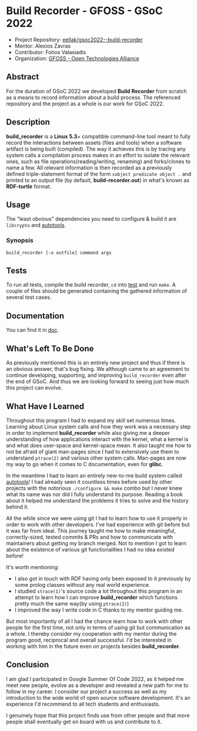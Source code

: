 # Build Recorder - GFOSS - GSoC 2022

* Project Repository: [eellak/gsoc2022--build-recorder](https://github.com/eellak/gsoc2022--build-recorder)
* Mentor: Alexios Zavras
* Contributor: Fotios Valasiadis
* Organization: [GFOSS - Open Technologies Alliance](https://gfoss.eu/)

## Abstract
For the duration of GSoC 2022 we developed **Build Recorder** from scratch as a means to record information about a build process. The referenced repository and the project as a whole is our work for GSoC 2022.

## Description
**build_recorder** is a **Linux 5.3**+ compatible command-line tool meant to fully record the interactions between assets (files and tools) when a software artifact is being built (compiled). The way it achieves this is by tracing any system calls a compilation process makes in an effort to isolate the relevant ones, such as file operations(reading/writing, renaming) and forks/clones to name a few. All relevant information is then recorded as a previously defined triple-statement format of the form `subject predicate object .` and printed to an output file (by default, **build-recorder.out**) in what's known as **RDF-turtle** format.

## Usage
The "least obvious" dependencies you need to configure & build it are `libcrypto` and [autotools](https://en.wikipedia.org/wiki/GNU_Autotools).

### Synopsis
`build_recorder [-o outfile] command args`

## Tests
To run all tests, compile the build recorder, `cd` into [test](https://github.com/eellak/gsoc2022--build-recorder/tree/main/test) and run `make`. A couple of files should be generated containing the gathered information of several test cases.

## Documentation
You can find it in [doc](https://github.com/eellak/gsoc2022--build-recorder/tree/main/doc).

## What's Left To Be Done
As previously mentioned this is an entirely new project and thus if there is an obvious answer, that's bug fixing. We although came to an agreement to continue developing, supporting, and improving `build_recorder` even after the end of GSoC. And thus we are looking forward to seeing just how much this project can evolve.

## What Have I Learned

Throughout this program I had to expand my skill set numerous times. Learning about Linux system calls and how they work was a necessary step in order to implement **build_recorder** while also giving me a deeper understanding of how applications interact with the kernel, what a kernel is and what does user-space and kernel-space mean. It also taught me how to not be afraid of giant man-pages since I had to extensively use them to understand `ptrace(2)` and various other system calls. Man-pages are now my way to go when it comes to C documentation, even for **glibc**.

In the meantime I had to learn an entirely new-to-me build system called [autotools](https://en.wikipedia.org/wiki/GNU_Autotools)! I had already seen it countless times before used by other projects with the notorious `./configure && make` combo but I never knew what its name was nor did I fully understand its purpose. Reading a book about it helped me understand the problems it tries to solve and the history behind it.

All the while since we were using git I had to learn how to use it properly in order to work with other developers. I've had experience with git before but it was far from ideal. This journey taught me how to make meaningful, correctly-sized, tested commits & PRs and how to communicate with maintainers about getting my branch merged. Not to mention I got to learn about the existence of various git functionalities I had no idea existed before!

It's worth mentioning:
* I also got in touch with RDF having only been exposed to it previously by some prolog classes without any real world experience.
* I studied `strace(1)`'s source code a lot throughout this program in an attempt to learn how I can improve **build_recorder** which functions pretty much the same way(by using `ptrace(2)`)
* I improved the way I write code in C thanks to my mentor guiding me.

But most importantly of all I had the chance learn how to work with other people for the first time, not only in terms of using git but communication as a whole. I thereby consider my cooperation with my mentor during the program good, reciprocal and overall successful. I'd be interested in working with him in the future even on projects besides **build_recorder**.

## Conclusion
I am glad I participated in Google Summer Of Code 2022, as it helped me meet new people, evolve as a developer and revealed a new path for me to follow in my career. I consider our project a success as well as my introduction to the wide world of open source software development. It's an experience I'd recommend to all tech students and enthusiasts.

I genuinely hope that this project finds use from other people and that more people shall eventually get on board with us and contribute to it.
